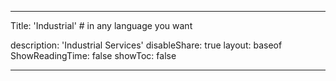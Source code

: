 ---

Title: 'Industrial' # in any language you want

description: 'Industrial Services'
disableShare: true
layout: baseof
ShowReadingTime: false
showToc: false


---